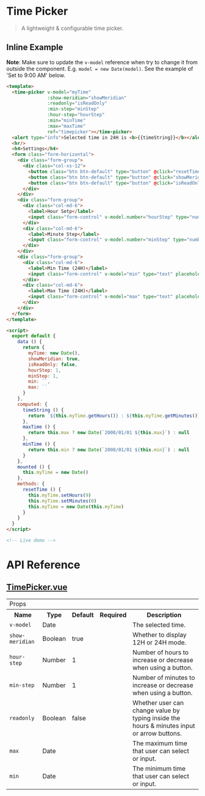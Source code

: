 # Time Picker

> A lightweight & configurable time picker.

## Inline Example

**Note**: Make sure to update the `v-model` reference when try to change it from outside the component. E.g. `model = new Date(model)`. See the example of 'Set to 9:00 AM' below.

```html
<template>
  <time-picker v-model="myTime"
               :show-meridian="showMeridian"
               :readonly="isReadOnly"
               :min-step="minStep"
               :hour-step="hourStep"
               :min="minTime"
               :max="maxTime"
               ref="timepicker"></time-picker>
  <alert type="info">Selected time in 24H is <b>{{timeString}}</b></alert>
  <hr/>
  <h4>Settings</h4>
  <form class="form-horizontal">
    <div class="form-group">
      <div class="col-xs-12">
        <button class="btn btn-default" type="button" @click="resetTime" data-action="setNine">Set to 9:00 AM</button>
        <button class="btn btn-default" type="button" @click="showMeridian=!showMeridian">12H / 24H</button>
        <button class="btn btn-default" type="button" @click="isReadOnly=!isReadOnly">Toggle Readonly</button>
      </div>
    </div>
    <div class="form-group">
      <div class="col-md-6">
        <label>Hour Setp</label>
        <input class="form-control" v-model.number="hourStep" type="number" min="1" max="12">
      </div>
      <div class="col-md-6">
        <label>Minute Step</label>
        <input class="form-control" v-model.number="minStep" type="number" min="1" max="60">
      </div>
    </div>
    <div class="form-group">
      <div class="col-md-6">
        <label>Min Time (24H)</label>
        <input class="form-control" v-model="min" type="text" placeholder="HH:MM">
      </div>
      <div class="col-md-6">
        <label>Max Time (24H)</label>
        <input class="form-control" v-model="max" type="text" placeholder="HH:MM">
      </div>
    </div>
  </form>
</template>

<script>
  export default {
    data () {
      return {
        myTime: new Date(),
        showMeridian: true,
        isReadOnly: false,
        hourStep: 1,
        minStep: 1,
        min: ``,
        max: ``
      }
    },
    computed: {
      timeString () {
        return `${this.myTime.getHours()} : ${this.myTime.getMinutes()}`
      },
      maxTime () {
        return this.max ? new Date(`2000/01/01 ${this.max}`) : null
      },
      minTime () {
        return this.min ? new Date(`2000/01/01 ${this.min}`) : null
      }
    },
    mounted () {
      this.myTime = new Date()
    },
    methods: {
      resetTime () {
        this.myTime.setHours(9)
        this.myTime.setMinutes(0)
        this.myTime = new Date(this.myTime)
      }
    }
  }
</script>

<!-- Live demo -->
```

# API Reference

## [TimePicker.vue](https://github.com/wxsms/uiv/tree/master/src/components/timepicker/TimePicker.vue)

<div class="table-responsive">
  <table class="table table-bordered">
    <tbody>
    <tr>
      <td colspan="5"><span class="label label-default">Props</span></td>
    </tr>
    <tr>
      <th>Name</th>
      <th>Type</th>
      <th>Default</th>
      <th width="50px">Required</th>
      <th>Description</th>
    </tr>
    <tr>
      <td nowrap="nowrap"><code>v-model</code></td>
      <td>Date</td>
      <td></td>
      <td><i class="glyphicon glyphicon-ok"></i></td>
      <td>The selected time.</td>
    </tr>
    <tr>
      <td nowrap="nowrap"><code>show-meridian</code></td>
      <td>Boolean</td>
      <td>true</td>
      <td></td>
      <td>Whether to display 12H or 24H mode.</td>
    </tr>
    <tr>
      <td nowrap="nowrap"><code>hour-step</code></td>
      <td>Number</td>
      <td>1</td>
      <td></td>
      <td>Number of hours to increase or decrease when using a button.</td>
    </tr>
    <tr>
      <td nowrap="nowrap"><code>min-step</code></td>
      <td>Number</td>
      <td>1</td>
      <td></td>
      <td>Number of minutes to increase or decrease when using a button.</td>
    </tr>
    <tr>
      <td nowrap="nowrap"><code>readonly</code></td>
      <td>Boolean</td>
      <td>false</td>
      <td></td>
      <td>
        Whether user can change value by typing inside the hours &amp; minutes input or arrow buttons.
      </td>
    </tr>
    <tr>
      <td nowrap="nowrap"><code>max</code></td>
      <td>Date</td>
      <td></td>
      <td></td>
      <td>The maximum time that user can select or input.</td>
    </tr>
    <tr>
      <td nowrap="nowrap"><code>min</code></td>
      <td>Date</td>
      <td></td>
      <td></td>
      <td>The minimum time that user can select or input.</td>
    </tr>
    </tbody>
  </table>
</div>



<!-- Live demo script
<script>
  export default {
    data () {
      return {
        myTime: new Date(),
        showMeridian: true,
        isReadOnly: false,
        hourStep: 1,
        minStep: 1,
        min: ``,
        max: ``
      }
    },
    computed: {
      timeString () {
        return `${this.myTime.getHours()} : ${this.myTime.getMinutes()}`
      },
      maxTime () {
        return this.max ? new Date(`2000/01/01 ${this.max}`) : null
      },
      minTime () {
        return this.min ? new Date(`2000/01/01 ${this.min}`) : null
      }
    },
    mounted () {
      this.myTime = new Date()
    },
    methods: {
      resetTime () {
        this.myTime.setHours(9)
        this.myTime.setMinutes(0)
        this.myTime = new Date(this.myTime)
      }
    }
  }
</script>

-->
